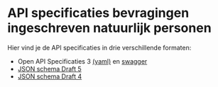 # API specificaties bevragingen ingeschreven natuurlijk personen
Hier vind je de API specificaties in drie verschillende formaten:
* Open API Specificaties 3 [(yaml)](https://github.com/VNG-Realisatie/Bevragingen-ingeschreven-personen/blob/master/api-specificatie/BRPB1.0.yaml) en [swagger](https://petstore.swagger.io/?url=https://raw.githubusercontent.com/VNG-Realisatie/Bevragingen-ingeschreven-personen/master/api-specificatie/BRPB1.0.yaml#/ingeschrevennatuurlijkpersonen/ingeschrevennatuurlijkpersonen)
* [JSON schema Draft 5](https://github.com/VNG-Realisatie/Bevragingen-ingeschreven-personen/blob/master/api-specificatie/BRPB1.0.json)
* [JSON schema Draft 4 ](https://github.com/VNG-Realisatie/Bevragingen-ingeschreven-personen/blob/master/api-specificatie/BRPB1.0-2.0.json)
